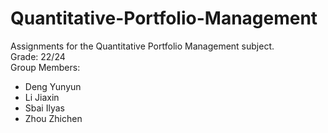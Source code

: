 # Quantitative-Portfolio-Management
Assignments for the Quantitative Portfolio Management subject. <br>
Grade: 22/24 <br>
Group Members:
- Deng Yunyun
- Li Jiaxin
- Sbai Ilyas
- Zhou Zhichen
